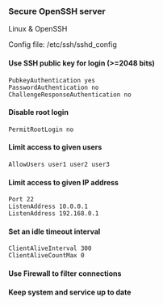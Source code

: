 ### Secure OpenSSH server
Linux & OpenSSH

Config file: /etc/ssh/sshd_config

#### Use SSH public key for login (>=2048 bits)
    PubkeyAuthentication yes
    PasswordAuthentication no
    ChallengeResponseAuthentication no

#### Disable root login
    PermitRootLogin no
    
#### Limit access to given users
    AllowUsers user1 user2 user3
    
#### Limit access to given IP address
    Port 22
    ListenAddress 10.0.0.1
    ListenAddress 192.168.0.1
    
#### Set an idle timeout interval
    ClientAliveInterval 300
    ClientAliveCountMax 0
    
#### Use Firewall to filter connections

#### Keep system and service up to date
